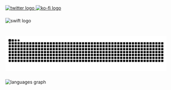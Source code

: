 <div align="left">
  <a href="https://twitter.com/timi2506/" target="_blank">
    <img src="https://img.shields.io/static/v1?message=Twitter&logo=twitter&label=%F0%9D%95%8F&color=1DA1F2&logoColor=white&labelColor=000000&style=for-the-badge" height="100" alt="twitter logo"  />
  </a>
  <a href="https://ko-fi.com/timi2506/" target="_blank">
    <img src="https://img.shields.io/static/v1?message=Ko-fi&logo=ko-fi&label=&color=F16061&logoColor=white&labelColor=&style=for-the-badge" height="100" alt="ko-fi logo"  />
  </a>
</div>

###

<div align="left">
  <img src="https://img.shields.io/badge/Swift-F05138?logo=swift&logoColor=white&style=for-the-badge" height="75" alt="swift logo"  />
</div>

###

<br clear="both">

<img src="https://raw.githubusercontent.com/timi2506/timi2506/output/snake.svg" alt="Snake animation" />

###

<div align="left">
  <img src="https://github-readme-stats.vercel.app/api/top-langs?username=timi2506&locale=en&hide_title=false&layout=compact&card_width=320&langs_count=10&theme=dark&hide_border=true&order=2&custom_title=Languages" height="250" alt="languages graph"  />
</div>

###
